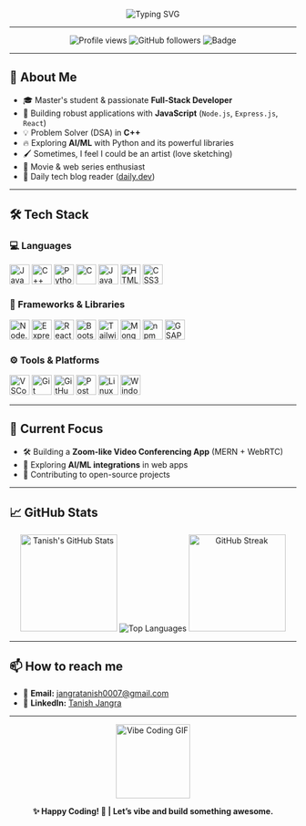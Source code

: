 <!-- Animated Typing Banner -->
<p align="center">
  <img src="https://readme-typing-svg.herokuapp.com?font=Fira+Code&duration=2500&pause=1000&center=true&vCenter=true&width=435&lines=Hey%2C+I'm+Tanish+Jangra!;Full-Stack+Developer+%7C+Master's+Student;I+Like+Programming+%E2%9C%A8" alt="Typing SVG" />
</p>

---

<p align="center">
  <img src="https://komarev.com/ghpvc/?username=tanish0007&label=Profile%20Views&color=ff69b4&style=for-the-badge" alt="Profile views" />
  <img src="https://img.shields.io/github/followers/tanish0007?style=for-the-badge&color=blueviolet&logo=github" alt="GitHub followers" />
  <img src="https://img.shields.io/badge/Full--Stack%20Developer-%F0%9F%9A%80-orange?style=for-the-badge" alt="Badge" />
</p>

---

## 👋 About Me

- 🎓 Master's student & passionate **Full-Stack Developer**
- 🚀 Building robust applications with **JavaScript** (`Node.js`, `Express.js`, `React`)
- 💡 Problem Solver (DSA) in **C++**
- 🔥 Exploring **AI/ML** with Python and its powerful libraries
- 🖌️ Sometimes, I feel I could be an artist (love sketching)
- 🍿 Movie & web series enthusiast
- 📰 Daily tech blog reader ([daily.dev](https://daily.dev/))

---

## 🛠️ Tech Stack

### 💻 Languages
<p align="left">
  <img src="https://cdn.jsdelivr.net/gh/devicons/devicon/icons/javascript/javascript-original.svg" height="35" alt="JavaScript" />
  <img src="https://cdn.jsdelivr.net/gh/devicons/devicon/icons/cplusplus/cplusplus-original.svg" height="35" alt="C++" />
  <img src="https://cdn.jsdelivr.net/gh/devicons/devicon/icons/python/python-original.svg" height="35" alt="Python" />
  <img src="https://cdn.jsdelivr.net/gh/devicons/devicon/icons/c/c-original.svg" height="35" alt="C" />
  <img src="https://cdn.jsdelivr.net/gh/devicons/devicon/icons/java/java-original.svg" height="35" alt="Java" />
  <img src="https://cdn.jsdelivr.net/gh/devicons/devicon/icons/html5/html5-original.svg" height="35" alt="HTML5" />
  <img src="https://cdn.jsdelivr.net/gh/devicons/devicon/icons/css3/css3-original.svg" height="35" alt="CSS3" />
</p>

### 🧩 Frameworks & Libraries
<p align="left">
  <img src="https://cdn.jsdelivr.net/gh/devicons/devicon/icons/nodejs/nodejs-original.svg" height="35" alt="Node.js" />
  <img src="https://cdn.jsdelivr.net/gh/devicons/devicon/icons/express/express-original-wordmark.svg" height="35" alt="Express.js" />
  <img src="https://cdn.jsdelivr.net/gh/devicons/devicon/icons/react/react-original.svg" height="35" alt="React" />
  <img src="https://cdn.jsdelivr.net/gh/devicons/devicon/icons/bootstrap/bootstrap-original.svg" height="35" alt="Bootstrap" />
  <img src="https://cdn.jsdelivr.net/gh/devicons/devicon/icons/tailwindcss/tailwindcss-original.svg" height="35" alt="Tailwind CSS" />
  <img src="https://cdn.jsdelivr.net/gh/devicons/devicon/icons/mongodb/mongodb-original.svg" height="35" alt="MongoDB" />
  <img src="https://cdn.jsdelivr.net/gh/devicons/devicon/icons/npm/npm-original-wordmark.svg" height="35" alt="npm" />
  <img src="https://cdn.jsdelivr.net/gh/devicons/devicon/icons/gsap/gsap-original.svg" height="35" alt="GSAP" />
</p>

### ⚙️ Tools & Platforms
<p align="left">
  <img src="https://cdn.jsdelivr.net/gh/devicons/devicon/icons/vscode/vscode-original.svg" height="35" alt="VSCode" />
  <img src="https://cdn.jsdelivr.net/gh/devicons/devicon/icons/git/git-original.svg" height="35" alt="Git" />
  <img src="https://cdn.jsdelivr.net/gh/devicons/devicon/icons/github/github-original-wordmark.svg" height="35" alt="GitHub" />
  <img src="https://www.vectorlogo.zone/logos/getpostman/getpostman-icon.svg" height="35" alt="Postman" />
  <img src="https://cdn.jsdelivr.net/gh/devicons/devicon/icons/linux/linux-original.svg" height="35" alt="Linux" />
  <img src="https://cdn.jsdelivr.net/gh/devicons/devicon/icons/windows8/windows8-original.svg" height="35" alt="Windows" />
</p>

---

## 🚀 Current Focus

- 🛠 Building a **Zoom-like Video Conferencing App** (MERN + WebRTC)
- 🧠 Exploring **AI/ML integrations** in web apps
- 🤝 Contributing to open-source projects

---

## 📈 GitHub Stats

<p align="center">
  <img src="https://github-readme-stats.vercel.app/api?username=tanish0007&show_icons=true&theme=tokyonight" alt="Tanish's GitHub Stats" height="170"/>
  <img src="https://github-readme-stats.vercel.app/api/top-langs/?username=tanish0007&layout=compact&theme=tokyonight&langs_count=8" alt="Top Languages"/>
  <img src="https://github-readme-streak-stats.herokuapp.com/?user=tanish0007&theme=tokyonight" alt="GitHub Streak" height="170"/>
</p>

---

## 📫 How to reach me

- 📧 **Email:** [jangratanish0007@gmail.com](mailto:jangratanish0007@gmail.com)  
- 💼 **LinkedIn:** [Tanish Jangra](https://www.linkedin.com/in/tanish-jangra-16a4a622a/)

---

<p align="center">
  <img src="https://media.giphy.com/media/qgQUggAC3Pfv687qPC/giphy.gif" height="130" alt="Vibe Coding GIF" />
</p>

<p align="center">
  <b>✨ Happy Coding! 🚀 | Let’s vibe and build something awesome.</b>
</p>

